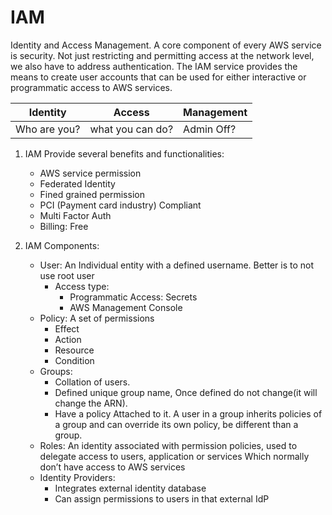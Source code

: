 # IAM

Identity and Access Management. A core component of every AWS service is security. Not just restricting and permitting access at the network level, we also have to address authentication. The IAM service provides the means to create user accounts that can be used for either interactive or programmatic access to AWS services.

| Identity  | Access | Management |
| ------------- | ------------- | ------------- |
| Who are you?  | what you can do?  | Admin Off?  |

1. IAM Provide several benefits and functionalities:
    - AWS service permission
    - Federated Identity
    - Fined grained permission
    - PCI (Payment card industry) Compliant
    - Multi Factor Auth
    - Billing: Free

2. IAM Components:

    - User: An Individual entity with a defined username. Better is to not use root user
        - Access type: 
            - Programmatic Access: Secrets
            - AWS Management Console
    - Policy: A set of permissions 
        - Effect
        - Action
        - Resource
        - Condition
    - Groups: 
        - Collation of users.
        - Defined unique group name, Once defined do not change(it will change the ARN).
        - Have a policy Attached to it. A user in a group inherits policies of a group and can override its own policy, be different than a group.
    - Roles: An identity associated with permission policies, used to delegate access to users, application or services
    Which normally don’t have access to AWS services 
    - Identity Providers: 
        - Integrates external identity database
        - Can assign permissions to users in that external IdP
